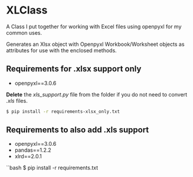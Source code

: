 # XLClass

 A Class I put together for working with Excel files using openpyxl for
 my common uses.  

Generates an Xlsx object with Openpyxl Workbook/Worksheet objects as
attributes for use with the enclosed methods.  

## Requirements for .xlsx support only

* openpyxl==3.0.6

**Delete** the *xls_support.py* file from the folder if you do not need
to convert *.xls* files.  

```bash
$ pip install -r requirements-xlsx_only.txt
```

## Requirements to also add .xls support

* openpyxl==3.0.6
* pandas==1.2.2
* xlrd==2.0.1


``bash
$ pip install -r requirements.txt
```
